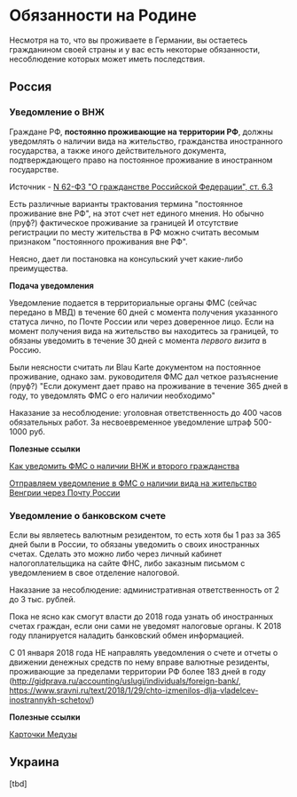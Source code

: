 # Обязанности на Родине

Несмотря на то, что вы проживаете в Германии, вы остаетесь гражданином своей страны и у вас есть некоторые обязанности, несоблюдение которых может иметь последствия.

## Россия

### Уведомление о ВНЖ
Граждане РФ, **постоянно проживающие на территории РФ**, должны уведомлять о наличии вида на жительство, гражданства иностранного государства, а также иного действительного документа, подтверждающего право на постоянное проживание в иностранном государстве.

Источник - [N 62-ФЗ "О гражданстве Российской Федерации", ст. 6.3](http://www.consultant.ru/document/cons_doc_LAW_36927/85ccbff71854900d7c7a24c37ad43f0ab2fc3dfa/)

Есть различные варианты трактования термина "постоянное проживание вне РФ", на этот счет нет единого мнения. Но обычно (пруф?) фактическое проживание за границей И отсутствие регистрации по месту жительства в РФ можно считать весомым признаком "постоянного проживания вне РФ". 

Неясно, дает ли постановка на консульский учет какие-либо преимущества.

**Подача уведомления**

Уведомление подается в  территориальные органы ФМС (сейчас передано в МВД) в течение 60 дней с момента получения указанного статуса лично, по Почте России или через доверенное лицо. Если на момент получения вида на жительство вы находитесь за границей, то обязаны уведомить в течение 30 дней с момента *первого визита* в Россию.

Были неясности считать ли Blau Karte документом на постоянное проживание, однако зам. руководителя ФМС дал четкое разъяснение (пруф?) 
"Если документ дает право на проживание в течение 365 дней в году, то уведомлять ФМС о его наличии необходимо"

Наказание за несоблюдение: уголовная ответственность до 400 часов обязательных работ. За несвоевременное уведомление штраф 500-1000 руб.

**Полезные ссылки**

[Как уведомить ФМС о наличии ВНЖ и второго гражданства](http://prian.ru/pub/31733.html)

[Отправляем уведомление в ФМС о наличии вида на жительство Венгрии через Почту России](http://www.my-vengria.ru/2015/03/29/отправляем-уведомление-фмс-о-наличии-вида-на-жительство-венгрии-через-почту-россии/)

### Уведомление о банковском счете
Если вы являетесь валютным резидентом, то есть хотя бы 1 раз за 365 дней были в России, то обязаны уведомить о своих иностранных счетах.
Сделать это можно либо через личный кабинет налогоплательщика на сайте ФНС, либо заказным письмом с уведомлением в свое отделение налоговой.

Наказание за несоблюдение: административная ответственность от 2 до 3 тыс. рублей.

Пока не ясно как смогут власти до 2018 года узнать об иностранных счетах граждан, если они сами не уведомят налоговые органы. 
К 2018 году планируется наладить банковский обмен информацией.

С 01 января 2018 года НЕ направлять уведомления о счете и отчеты о движении денежных средств по нему вправе валютные резиденты, проживающие за пределами территории РФ более 183 дней в году (http://gidprava.ru/accounting/uslugi/individuals/foreign-bank/, https://www.sravni.ru/text/2018/1/29/chto-izmenilos-dlja-vladelcev-inostrannykh-schetov/)

**Полезные ссылки**

[Карточки Медузы](https://meduza.io/cards/u-menya-est-schet-v-inostrannom-banke-o-nem-nado-soobschat-v-rossiyskuyu-nalogovuyu-nado)


## Украина
[tbd]
